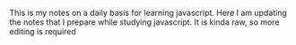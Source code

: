 This is my notes on a daily basis for learning javascript.
Here I am updating the notes that I prepare while studying javascript.
It is kinda raw, so more editing is required

